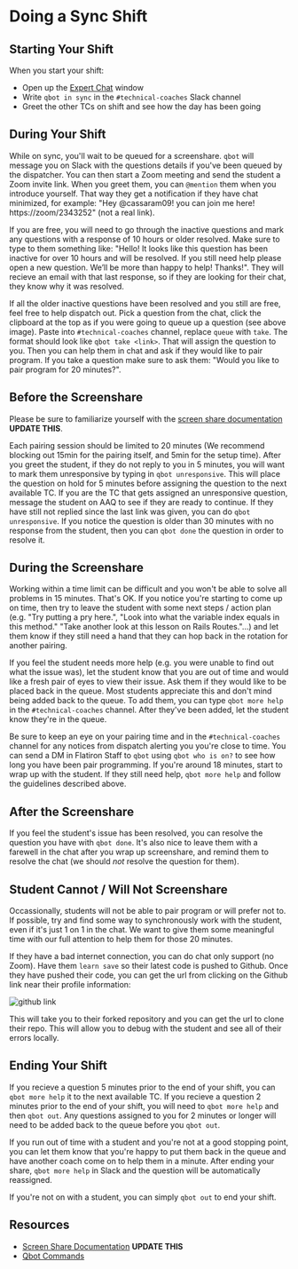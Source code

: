 # Doing a Sync Shift

## Starting Your Shift
When you start your shift:

- Open up the [Expert Chat](https://learn.co/expert-chat) window
- Write `qbot in sync` in the `#technical-coaches` Slack channel
- Greet the other TCs on shift and see how the day has been going 

## During Your Shift
While on sync, you'll wait to be queued for a screenshare. `qbot` will message you on Slack with the questions details if you've been queued by the dispatcher. You can then start a Zoom meeting and send the student a Zoom invite link. When you greet them, you can `@mention` them when you introduce yourself. That way they get a notification if they have chat minimized, for example: "Hey @cassaram09! you can join me here! https://zoom/2343252" (not a real link).

If you are free, you will need to go through the inactive questions and mark any questions with a response of 10 hours or older resolved. Make sure to type to them something like: "Hello! It looks like this question has been inactive for over 10 hours and will be resolved. If you still need help please open a new question. We’ll be more than happy to help! Thanks!". They will recieve an email with that last response, so if they are looking for their chat, they know why it was resolved.

If all the older inactive questions have been resolved and you still are free, feel free to help dispatch out. Pick a question from the chat, click the clipboard at the top as if you were going to queue up a question (see above image). Paste into `#technical-coaches` channel, replace `queue` with `take`. The format should look like `qbot take <link>`. That will assign the question to you. Then you can help them in chat and ask if they would like to pair program. If you take a question make sure to ask them: "Would you like to pair program for 20 minutes?".

## Before the Screenshare
Please be sure to familiarize yourself with the [screen share documentation](https://github.com/flatiron-labs/learn-support/blob/master/screen-sharing.md) **UPDATE THIS**.

Each pairing session should be limited to 20 minutes (We recommend blocking out 15min for the pairing itself, and 5min for the setup time). After you greet the student, if they do not reply to you in 5 minutes, you will want to mark them unresponsive by typing in `qbot unresponsive`. This will place the question on hold for 5 minutes before assigning the question to the next available TC. If you are the TC that gets assigned an unresponsive question, message the student on AAQ to see if they are ready to continue. If they have still not replied since the last link was given, you can do `qbot unresponsive`. If you notice the question is older than 30 minutes with no response from the student, then you can `qbot done` the question in order to resolve it.

## During the Screenshare
Working within a time limit can be difficult and you won't be able to solve all problems in 15 minutes. That's OK. If you notice you're starting to come up on time, then try to leave the student with some next steps / action plan (e.g. "Try putting a pry here.", "Look into what the variable index equals in this method." "Take another look at this lesson on Rails Routes."...) and let them know if they still need a hand that they can hop back in the rotation for another pairing.

If you feel the student needs more help (e.g. you were unable to find out what the issue was), let the student know that you are out of time and would like a fresh pair of eyes to view their issue. Ask them if they would like to be placed back in the queue. Most students appreciate this and don't mind being added back to the queue. To add them, you can type `qbot more help` in the `#technical-coaches` channel. After they've been added, let the student know they're in the queue.

Be sure to keep an eye on your pairing time and in the `#technical-coaches` channel for any notices from dispatch alerting you you're close to time. You can send a DM in Flatiron Staff to `qbot` using `qbot who is on?` to see how long you have been pair programming. If you're around 18 minutes, start to wrap up with the student. If they still need help, `qbot more help` and follow the guidelines described above.

## After the Screenshare
If you feel the student's issue has been resolved, you can resolve the question you have with `qbot done`. It's also nice to leave them with a farewell in the chat after you wrap up screenshare, and remind them to resolve the chat (we should *not* resolve the question for them).

## Student Cannot / Will Not Screenshare
Occassionally, students will not be able to pair program or will prefer not to. If possible, try and find some way to synchronously work with the student, even if it's just 1 on 1 in the chat. We want to give them some meaningful time with our full attention to help them for those 20 minutes.

If they have a bad internet connection, you can do chat only support (no Zoom). Have them `learn save` so their latest code is pushed to Github. Once they have pushed their code, you can get the url from clicking on the Github link near their profile information:

![github link](https://s3.amazonaws.com/learn-experts/expert-chat-github-link.png)

This will take you to their forked repository and you can get the url to clone their repo. This will allow you to debug with the student and see all of their errors locally.

## Ending Your Shift
If you recieve a question 5 minutes prior to the end of your shift, you can `qbot more help` it to the next available TC. If you recieve a question 2 minutes prior to the end of your shift, you will need to `qbot more help` and then `qbot out`. Any questions assigned to you for 2 minutes or longer will need to be added back to the queue before you `qbot out`.

If you run out of time with a student and you're not at a good stopping point, you can let them know that you're happy to put them back in the queue and have another coach come on to help them in a minute. After ending your share, `qbot more help` in Slack and the question will be automatically reassigned.

If you're not on with a student, you can simply `qbot out` to end your shift.

## Resources

* [Screen Share Documentation](https://github.com/flatiron-labs/learn-support/blob/master/screen-sharing.md) **UPDATE THIS**
* [Qbot Commands](https://github.com/flatiron-labs/online-ed-ops/blob/master/technical-coach-team/role-technical-coach/lib/qbot.md) 
